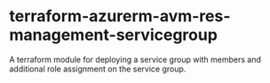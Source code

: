 # terraform-azurerm-avm-res-management-servicegroup

A terraform module for deploying a service group with members and additional role assignment on the service group.
